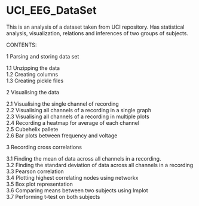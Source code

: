 # UCI_EEG_DataSet
This is an analysis of a dataset taken from UCI repository. Has statistical analysis, visualization, relations and inferences of two groups of subjects.

CONTENTS:

1 Parsing and storing data set

1.1 Unzipping the data</br>
1.2 Creating columns</br>
1.3 Creating pickle files</br>

2 Visualising the data

2.1 Visualising the single channel of recording</br>
2.2 Visualising all channels of a recording in a single graph</br>
2.3 Visualising all channels of a recording in multiple plots</br>
2.4 Recording a heatmap for average of each channel</br>
2.5 Cubehelix pallete</br>
2.6 Bar plots between frequency and voltage</br>

3 Recording cross correlations

3.1 Finding the mean of data across all channels in a recording.</br>
3.2 Finding the standard deviation of data across all channels in a recording</br>
3.3 Pearson correlation</br>
3.4 Plotting highest correlating nodes using networkx</br>
3.5 Box plot representation</br>
3.6 Comparing means between two subjects using lmplot</br>
3.7 Performing t-test on both subjects</br>
